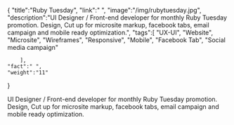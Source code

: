 {
    "title":"Ruby Tuesday",
    "link":" ",
    "image":"/img/rubytuesday.jpg",
    "description":"UI Designer / Front-end developer for monthly Ruby Tuesday promotion. Design, Cut up for microsite markup, facebook tabs, email campaign and mobile ready optimization.",
    "tags":[
        "UX-UI",
        "Website",
        "Microsite",
        "Wireframes",
        "Responsive",
        "Mobile",
        "Facebook Tab",
        "Social media campaign"

        ],
    "fact":" ",
    "weight":"11"
}


UI Designer / Front-end developer for monthly Ruby Tuesday promotion. Design, Cut up for microsite markup, facebook tabs, email campaign and mobile ready optimization.
